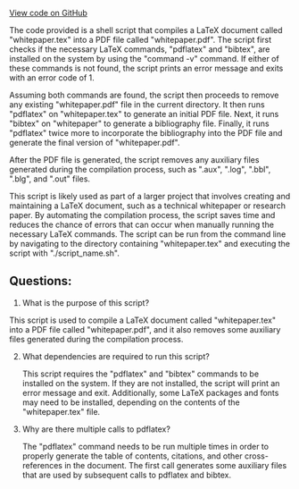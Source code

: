 [View code on GitHub](https://github.com/ergoplatform/ergo/papers/whitepaper/compile.sh)

The code provided is a shell script that compiles a LaTeX document called "whitepaper.tex" into a PDF file called "whitepaper.pdf". The script first checks if the necessary LaTeX commands, "pdflatex" and "bibtex", are installed on the system by using the "command -v" command. If either of these commands is not found, the script prints an error message and exits with an error code of 1.

Assuming both commands are found, the script then proceeds to remove any existing "whitepaper.pdf" file in the current directory. It then runs "pdflatex" on "whitepaper.tex" to generate an initial PDF file. Next, it runs "bibtex" on "whitepaper" to generate a bibliography file. Finally, it runs "pdflatex" twice more to incorporate the bibliography into the PDF file and generate the final version of "whitepaper.pdf".

After the PDF file is generated, the script removes any auxiliary files generated during the compilation process, such as ".aux", ".log", ".bbl", ".blg", and ".out" files.

This script is likely used as part of a larger project that involves creating and maintaining a LaTeX document, such as a technical whitepaper or research paper. By automating the compilation process, the script saves time and reduces the chance of errors that can occur when manually running the necessary LaTeX commands. The script can be run from the command line by navigating to the directory containing "whitepaper.tex" and executing the script with "./script_name.sh".
## Questions: 
 1. What is the purpose of this script?
   
   This script is used to compile a LaTeX document called "whitepaper.tex" into a PDF file called "whitepaper.pdf", and it also removes some auxiliary files generated during the compilation process.

2. What dependencies are required to run this script?
   
   This script requires the "pdflatex" and "bibtex" commands to be installed on the system. If they are not installed, the script will print an error message and exit. Additionally, some LaTeX packages and fonts may need to be installed, depending on the contents of the "whitepaper.tex" file.

3. Why are there multiple calls to pdflatex?
   
   The "pdflatex" command needs to be run multiple times in order to properly generate the table of contents, citations, and other cross-references in the document. The first call generates some auxiliary files that are used by subsequent calls to pdflatex and bibtex.